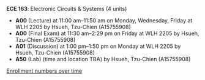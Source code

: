 **ECE 163**: Electronic Circuits & Systems (4 units)

- **A00** (Lecture) at 11:00 am–11:50 am on Monday, Wednesday, Friday at WLH 2205 by Hsueh, Tzu-Chien (A15755908)
- **A00** (Final Exam) at 11:30 am–2:29 pm on Friday at WLH 2205 by Hsueh, Tzu-Chien (A15755908)
- **A01** (Discussion) at 1:00 pm–1:50 pm on Monday at WLH 2205 by Hsueh, Tzu-Chien (A15755908)
- **A50** (Lab) (time and location TBA) by Hsueh, Tzu-Chien (A15755908)

[Enrollment numbers over time](./ECE163.tsv)
